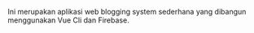 Ini merupakan aplikasi web blogging system sederhana yang dibangun menggunakan Vue Cli dan Firebase.